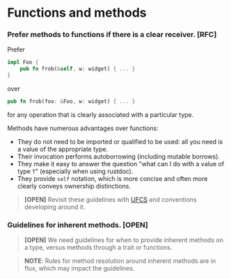 # Functions and methods

### Prefer methods to functions if there is a clear receiver. **[RFC]**

Prefer

```rust
impl Foo {
    pub fn frob(&self, w: widget) { ... }
}
```

over

```rust
pub fn frob(foo: &Foo, w: widget) { ... }
```

for any operation that is clearly associated with a particular
type.

Methods have numerous advantages over functions:
* They do not need to be imported or qualified to be used: all you
  need is a value of the appropriate type.
* Their invocation performs autoborrowing (including mutable borrows).
* They make it easy to answer the question "what can I do with a value
  of type `T`" (especially when using rustdoc).
* They provide `self` notation, which is more concise and often more
  clearly conveys ownership distinctions.

> **[OPEN]** Revisit these guidelines with
> [UFCS](https://github.com/nick29581/rfcs/blob/ufcs/0000-ufcs.md) and
> conventions developing around it.



### Guidelines for inherent methods. **[OPEN]**

> **[OPEN]** We need guidelines for when to provide inherent methods on a type,
> versus methods through a trait or functions.

> **NOTE**: Rules for method resolution around inherent methods are in flux,
> which may impact the guidelines.
